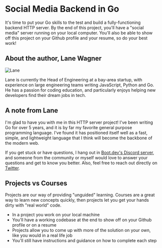 # Social Media Backend in Go

It's time to put your Go skills to the test and build a fully-functioning backend HTTP server. By the end of this project, you'll have a "social media" server running on your local computer. You'll also be able to show off this project on your Github profile and your resume, so do your best work!

## About the author, Lane Wagner

![Lane](https://pbs.twimg.com/profile_images/1452275557048143884/Tz4AWu6U_200x200.jpg)

Lane is currently the Head of Engineering at a bay-area startup, with experience on large engineering teams writing JavaScript, Python and Go. He has a passion for coding education, and particularly enjoys helping new developers find their dream jobs in tech.

## A note from Lane

I'm glad to have you with me in this HTTP server project! I've been writing Go for over 5 years, and it is by far my favorite general purpose programming language. I've found it has positioned itself well as a fast, simple, and lightweight language that I think will become the backbone of the modern web.

If you get stuck or have questions, I hang out in [Boot.dev's Discord server](https://discord.com/invite/EEkFwbv), and someone from the community or myself would love to answer your questions and get to know you better. Also, feel free to reach out directly on [Twitter](https://twitter.com/wagslane).

## Projects vs Courses

Projects are our way of providing "unguided" learning. Courses are a great way to learn new concepts quickly, then projects let you get your hands dirty with "real world" code.

* In a project you work on your local machine
* You'll have a working codebase at the end to show off on your Github profile or on a resume
* Projects allow you to come up with more of the solution on your own, like you would in a real life job
* You'll still have instructions and guidance on how to complete each step
